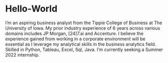 # Hello-World
I’m an aspiring business analyst from the Tippie College of Business at The University of Iowa. My prior industry experience of 6 years across various domains includes JP Morgan, [24]7.ai and Accenture. I believe the experience gained from working in a corporate environment will be essential as I leverage my analytical skills in the business analytics field. Skilled in Python, Tableau, Excel, Sql, Java. I’m currently seeking a Summer 2022 internship.
